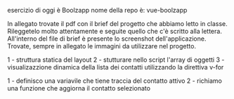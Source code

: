 esercizio di oggi è Boolzapp
nome della repo è: vue-boolzapp


In allegato trovate il pdf con il brief del progetto che abbiamo letto in classe. Rileggetelo molto attentamente e seguite quello che c'è scritto alla lettera. All'interno del file di brief è presente lo screenshot dell'applicazione. Trovate, sempre in allegato le immagini da utilizzare nel progetto.


<!-- MILESTONE 1 -->
1 - struttura statica del layout 
2 - stutturare nello script l'array di oggetti
3 - visualizazzione dinamica della lista dei contatti utilizzando la direttiva v-for

<!-- MILESTONE 2 -->
1 - definisco una variavile che tiene traccia del contatto attivo
2 - richiamo una funzione che aggiorna il contatto selezionato